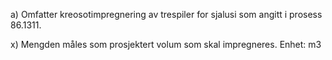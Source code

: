 a) Omfatter kreosotimpregnering av trespiler for sjalusi som angitt i prosess 86.1311.

x) Mengden måles som prosjektert volum som skal impregneres. Enhet: m3

